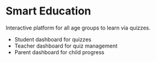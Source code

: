 # Smart Education

Interactive platform for all age groups to learn via quizzes.
- Student dashboard for quizzes
- Teacher dashboard for quiz management
- Parent dashboard for child progress
